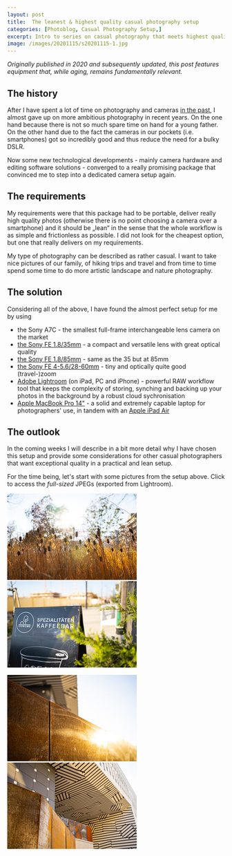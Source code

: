 ```yaml
---
layout: post
title:  The leanest & highest quality casual photography setup
categories: [Photoblog, Casual Photography Setup,]
excerpt: Intro to series on casual photography that meets highest quality and convenience requirements
image: /images/20201115/s20201115-1.jpg
---
```


_Originally published in 2020 and subsequently updated, this post features equipment that, while aging, remains fundamentally relevant._

## The history

After I have spent a lot of time on photography and cameras [in the past](../my_personal_photography_history), I almost gave up on more ambitious photography in recent years. On the one hand because there is not so much spare time on hand for a young father. On the other hand due to the fact the cameras in our pockets (i.e. smartphones) got so incredibly good and thus reduce the need for a bulky DSLR.

Now some new technological developments - mainly camera hardware and editing software solutions - converged to a really promising package that convinced me to step into a dedicated camera setup again.

## The requirements

My requirements were that this package had to be portable, deliver really high quality photos (otherwise there is no point choosing a camera over a smartphone) and it should be „lean“ in the sense that the whole workflow is as simple and frictionless as possible. I did not look for the cheapest option, but one that really delivers on my requirements.

My type of photography can be described as rather casual. I want to take nice pictures of our family, of hiking trips and travel and from time to time spend some time to do more artistic landscape and nature photography. 

## The solution

Considering all of the above, I have found the almost perfect setup for me by using
- the Sony A7C  - the smallest full-frame interchangeable lens camera on the market 
- [the Sony FE 1.8/35mm](../sony_sel35f18f_review/) - a compact and versatile lens with great optical quality
- [the Sony FE 1.8/85mm](../sony_sel85f18_review/) - same as the 35 but at 85mm
- [the Sony FE 4-5.6/28-60mm](../sony_sel2860_review/) - tiny and optically quite good (travel-)zoom
- [Adobe Lightroom](../raw_workflow_with_adobe_lightroom/) (on iPad, PC and iPhone) - powerful RAW workflow tool that keeps the complexity of storing, synching and backing up your photos in the background by a robust cloud sychronisation
- [Apple MacBook Pro 14"](../apple_macbook_pro_m1pro_for_personal_and_casual_photography_use) - a solid and extremely capable laptop for photographers' use, in tandem with an [Apple iPad Air](../can_the_ipad_replace_a_laptop_macbook_pro_ipad_air_m2)

## The outlook

In the coming weeks I will describe in a bit more detail why I have chosen this setup and provide some considerations for other casual photographers that want exceptional quality in a practical and lean setup.

For the time being, let's start with some pictures from the setup above. Click to access the _full-sized_ JPEGs (exported from Lightroom).

[![austria_campus1](../images/20201115/s20201115-1.jpg)](https://raw.githubusercontent.com/jakobhuerner/jakobhuerner.github.io/master/images/20201115/20201115-1.jpg)
[![austria_campus2](../images/20201115/s20201115-2.jpg)](https://raw.githubusercontent.com/jakobhuerner/jakobhuerner.github.io/master/images/20201115/20201115-2.jpg)

[![austria_campus3](../images/20201115/s20201115-3.jpg)](https://raw.githubusercontent.com/jakobhuerner/jakobhuerner.github.io/master/images/20201115/20201115-3.jpg)
[![austria_campus4](../images/20201115/s20201115-4.jpg)](https://raw.githubusercontent.com/jakobhuerner/jakobhuerner.github.io/master/images/20201115/20201115-4.jpg)
